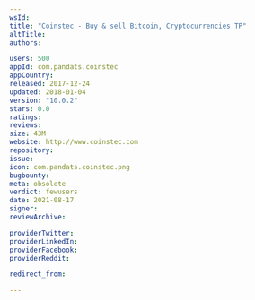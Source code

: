 ```yaml
---
wsId: 
title: "Coinstec - Buy & sell Bitcoin, Cryptocurrencies TP"
altTitle: 
authors:

users: 500
appId: com.pandats.coinstec
appCountry: 
released: 2017-12-24
updated: 2018-01-04
version: "10.0.2"
stars: 0.0
ratings: 
reviews: 
size: 43M
website: http://www.coinstec.com
repository: 
issue: 
icon: com.pandats.coinstec.png
bugbounty: 
meta: obsolete
verdict: fewusers
date: 2021-08-17
signer: 
reviewArchive:

providerTwitter: 
providerLinkedIn: 
providerFacebook: 
providerReddit: 

redirect_from:

---
```


